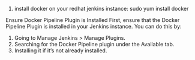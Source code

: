 1. install docker on your redhat jenkins instance:
sudo yum install docker


Ensure Docker Pipeline Plugin is Installed
First, ensure that the Docker Pipeline Plugin is installed in your Jenkins instance. You can do this by:

1. Going to Manage Jenkins > Manage Plugins.
2. Searching for the Docker Pipeline plugin under the Available tab.
3. Installing it if it’s not already installed.